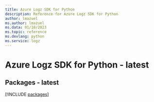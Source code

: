 ```yaml
---
title: Azure Logz SDK for Python
description: Reference for Azure Logz SDK for Python
author: lmazuel
ms.author: lmazuel
ms.data: 01/18/2023
ms.topic: reference
ms.devlang: python
ms.service: logz
---
```

# Azure Logz SDK for Python - latest
## Packages - latest
[!INCLUDE [packages](logz-index.md)]